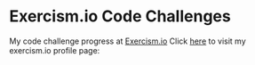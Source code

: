 # Exercism.io Code Challenges

My code challenge progress at [Exercism.io](http://exercism.io/)
Click [here](http://exercism.io/izotope115) to visit my exercism.io profile page: 
